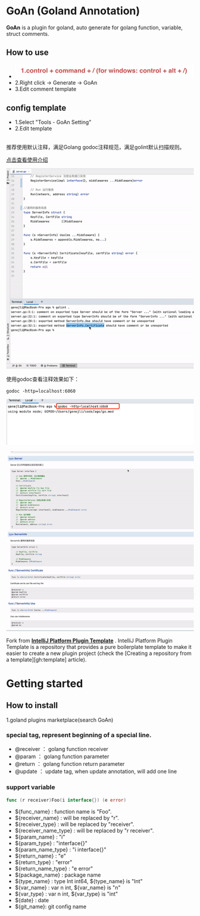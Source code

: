 # GoAn (Goland Annotation)

<!-- Plugin description -->
**GoAn** is a plugin for goland, auto generate for golang function, variable, struct comments.
<br/>

## <t1>How to use</t1>

+ ![](https://raw.githubusercontent.com/0x00b/golandanno/main/src/main/resources/img.png)
+ 2.Right click -> Generate -> GoAn
+ 3.Edit comment template
  
## config template
+ 1.Select "Tools - GoAn Setting"
+ 2.Edit template

<br/>
推荐使用默认注释，满足Golang godoc注释规范，满足golint默认扫描规则。<br/>

[点击查看使用介绍](https://github.com/0x00b/golandanno/blob/main/README.md)

![](https://raw.githubusercontent.com/0x00b/golandanno/main/src/main/resources/intro.gif)

使用godoc查看注释效果如下：

```shell
godoc -http=localhost:6060
```
![](https://raw.githubusercontent.com/0x00b/golandanno/main/src/main/resources/img_1.png)

![](https://raw.githubusercontent.com/0x00b/golandanno/main/src/main/resources/godoc.gif)


<!-- Plugin description end -->

Fork from **[IntelliJ Platform Plugin Template](https://github.com/JetBrains/intellij-platform-plugin-template)** .
IntelliJ Platform Plugin Template is a repository that provides a pure boilerplate template to make it easier to create a new plugin project (check the [Creating a repository from a template][gh:template] article).

# Getting started

## How to install
1.goland plugins marketplace(search GoAn)

### special tag, represent beginning of a special line.
* @receiver ： golang function receiver
* @param ： golang function parameter 
* @return ： golang function return parameter
* @update ： update tag, when update annotation, will add one line

### support variable
```go
func (r receiver)Foo(i interface{}) (e error)
```
* ${func_name} : function name is "Foo".
* ${receiver_name} : will be replaced by "r".
* ${receiver_type} : will be replaced by "receiver".
* ${receiver_name_type} :  will be replaced by "r receiver".
* ${param_name} : "i"
* ${param_type} : "interface{}"
* ${param_name_type} : "i interface{}"
* ${return_name} : "e"
* ${return_type} : "error"
* ${return_name_type} : "e error"
* ${package_name} : package name
* ${type_name} : type Int int64,  ${type_name} is "Int"
* ${var_name} : var n int, ${var_name} is "n"
* ${var_type} : var n int, ${var_type} is "int"
* ${date} : date
* ${git_name}: git config name
